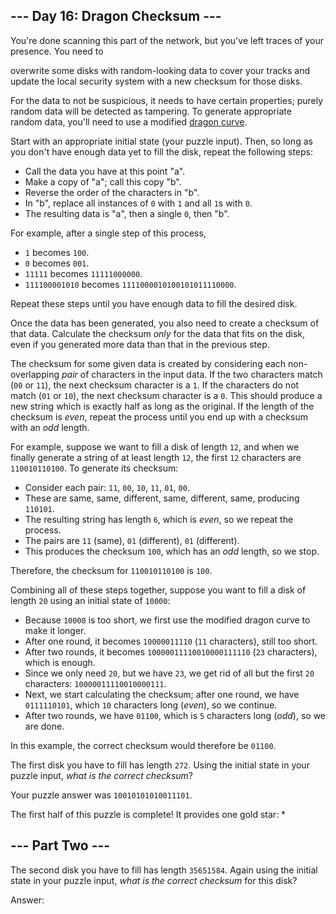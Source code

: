 --- Day 16: Dragon Checksum ---
-------------------------------

You're done scanning this part of the network, but you've left traces of
your presence. You need to

overwrite some disks with random-looking data to cover your tracks and
update the local security system with a new checksum for those disks.

For the data to not be suspicious, it needs to have certain properties;
purely random data will be detected as tampering. To generate
appropriate random data, you'll need to use a modified [dragon curve].

Start with an appropriate initial state (your puzzle input). Then, so
long as you don't have enough data yet to fill the disk, repeat the
following steps:

-   Call the data you have at this point "a".
-   Make a copy of "a"; call this copy "b".
-   Reverse the order of the characters in "b".
-   In "b", replace all instances of `0` with `1` and all `1`s with `0`.
-   The resulting data is "a", then a single `0`, then "b".

For example, after a single step of this process,

-   `1` becomes `100`.
-   `0` becomes `001`.
-   `11111` becomes `11111000000`.
-   `111100001010` becomes `1111000010100101011110000`.

Repeat these steps until you have enough data to fill the desired disk.

Once the data has been generated, you also need to create a checksum of
that data. Calculate the checksum *only* for the data that fits on the
disk, even if you generated more data than that in the previous step.

The checksum for some given data is created by considering each
non-overlapping *pair* of characters in the input data. If the two
characters match (`00` or `11`), the next checksum character is a `1`.
If the characters do not match (`01` or `10`), the next checksum
character is a `0`. This should produce a new string which is exactly
half as long as the original. If the length of the checksum is *even*,
repeat the process until you end up with a checksum with an *odd*
length.

For example, suppose we want to fill a disk of length `12`, and when we
finally generate a string of at least length `12`, the first `12`
characters are `110010110100`. To generate its checksum:

-   Consider each pair: `11`, `00`, `10`, `11`, `01`, `00`.
-   These are same, same, different, same, different, same, producing
    `110101`.
-   The resulting string has length `6`, which is *even*, so we repeat
    the process.
-   The pairs are `11` (same), `01` (different), `01` (different).
-   This produces the checksum `100`, which has an *odd* length, so we
    stop.

Therefore, the checksum for `110010110100` is `100`.

Combining all of these steps together, suppose you want to fill a disk
of length `20` using an initial state of `10000`:

-   Because `10000` is too short, we first use the modified dragon curve
    to make it longer.
-   After one round, it becomes `10000011110` (`11` characters), still
    too short.
-   After two rounds, it becomes `10000011110010000111110` (`23`
    characters), which is enough.
-   Since we only need `20`, but we have `23`, we get rid of all but the
    first `20` characters: `10000011110010000111`.
-   Next, we start calculating the checksum; after one round, we have
    `0111110101`, which `10` characters long (*even*), so we continue.
-   After two rounds, we have `01100`, which is `5` characters long
    (*odd*), so we are done.

In this example, the correct checksum would therefore be `01100`.

The first disk you have to fill has length `272`. Using the initial
state in your puzzle input, *what is the correct checksum*?

Your puzzle answer was `10010101010011101`.

The first half of this puzzle is complete! It provides one gold star: \*

--- Part Two ---
----------------

The second disk you have to fill has length `35651584`. Again using the
initial state in your puzzle input, *what is the correct checksum* for
this disk?

Answer:

  [dragon curve]: https://en.wikipedia.org/wiki/Dragon_curve
